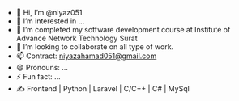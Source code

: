 - 👋 Hi, I’m @niyaz051
- 👀 I’m interested in ...
- 🌱 I’m completed my sotfware development course at Institute of Advance Network Technology Surat
- 💞️ I’m looking to collaborate on all type of work.
- 📫 Contract: niyazahamad051@gmail.com 
- 😄 Pronouns: ...
- ⚡ Fun fact: ...
- ✍️ Frontend | Python | Laravel | C/C++ | C# | MySql 
<!---
niyaz051/niyaz051 is a ✨ special ✨ repository because its `README.md` (this file) appears on your GitHub profile.
You can click the Preview link to take a look at your changes.
--->
